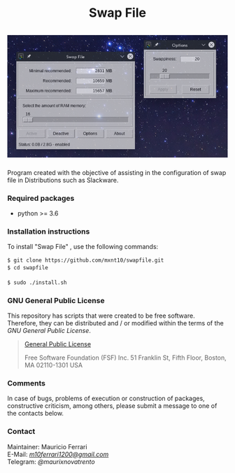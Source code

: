 <h1 align="center">
    Swap File
    <br/><br/>
    <a><img src="https://github.com/mxnt10/swapfile/raw/master/common/img_swapfile.png"></a>
</h1>

Program created with the objective of assisting in the configuration of swap file in Distributions such as Slackware.

### Required packages

- python >= 3.6

### Installation instructions

To install "Swap File" , use the following commands:
```sh
$ git clone https://github.com/mxnt10/swapfile.git
$ cd swapfile

$ sudo ./install.sh
```

### GNU General Public License

This repository has scripts that were created to be free software.<br/>
Therefore, they can be distributed and / or modified within the terms of the *GNU General Public License*.

>[General Public License](https://pt.wikipedia.org/wiki/GNU_General_Public_License)
>
>Free Software Foundation (FSF) Inc. 51 Franklin St, Fifth Floor, Boston, MA 02110-1301 USA

### Comments

In case of bugs, problems of execution or construction of packages, constructive criticism, among others, please submit a message to one of the contacts below.

### Contact

Maintainer: Mauricio Ferrari<br/>
E-Mail: *m10ferrari1200@gmail.com*<br/>
Telegram: *@maurixnovatrento*<br/>
